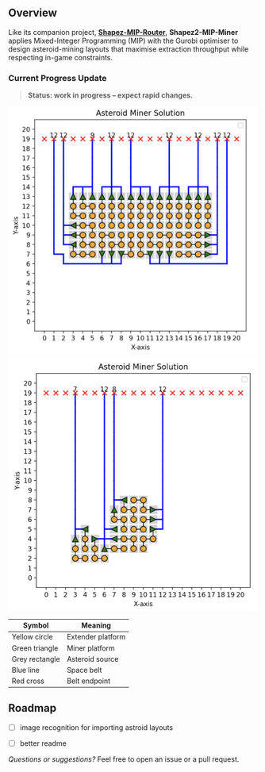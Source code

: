 ## Overview

Like its companion project, **[Shapez-MIP-Router](https://github.com/jiahao-0204/Shapez2-MIP-Router)**, **Shapez2-MIP-Miner** applies Mixed-Integer Programming (MIP) with the Gurobi optimiser to design asteroid-mining layouts that maximise extraction throughput while respecting in-game constraints.


### Current Progress Update
> **Status: work in progress – expect rapid changes.**

![Prototype layout screenshot](<images/thumbnail.png>)
![Prototype layout screenshot](<images/thumbnail2.png>)


| Symbol          | Meaning              |
|-----------------|----------------------|
| Yellow circle   | Extender platform    |
| Green triangle  | Miner platform       |
| Grey rectangle  | Asteroid source      |
| Blue line       | Space belt           |
| Red cross       | Belt endpoint        |


## Roadmap

- [ ] image recognition for importing astroid layouts
- [ ] better readme


*Questions or suggestions?* Feel free to open an issue or a pull request.